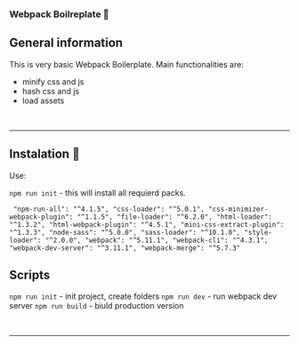 ### Webpack Boilreplate 🥘

## General information

This is very basic Webpack Boilerplate. Main functionalities are:

- minify css and js
- hash css and js
- load assets

<br />
<hr />

## Instalation 🧙

Use:

`npm run init` - this will install all requierd packs.

` "npm-run-all": "^4.1.5", "css-loader": "^5.0.1", "css-minimizer-webpack-plugin": "^1.1.5", "file-loader": "^6.2.0", "html-loader": "^1.3.2", "html-webpack-plugin": "^4.5.1", "mini-css-extract-plugin": "^1.3.3", "node-sass": "^5.0.0", "sass-loader": "^10.1.0", "style-loader": "^2.0.0", "webpack": "^5.11.1", "webpack-cli": "^4.3.1", "webpack-dev-server": "^3.11.1", "webpack-merge": "^5.7.3"`

## Scripts

`npm run init` - init project, create folders
`npm run dev` - run webpack dev server
`npm run build` - biuld production version

<br />
<hr />

<!--
**shivetay/shivetay** is a ✨ _special_ ✨ repository because its `README.md` (this file) appears on your GitHub profile.

Here are some ideas to get you started:

- 🔭 I’m currently working on ...
- 🌱 I’m currently learning ...
- 👯 I’m looking to collaborate on ...
- 🤔 I’m looking for help with ...
- 💬 Ask me about ...
- 📫 How to reach me: ...
- 😄 Pronouns: ...
- ⚡ Fun fact: ...
-->
